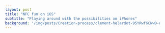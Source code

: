 ```yaml
---
layout: post
title: "NFC fun on iOS"
subtitle: "Playing around with the possibilities on iPhones"
background: '/img/posts/Creation-process/clement-helardot-95YRwf6CNw8-unsplash.jpg'
---
```

